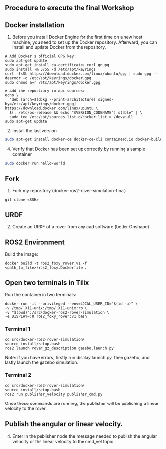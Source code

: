 ## Procedure to execute the final Workshop

## Docker installation

1. Before you install Docker Engine for the first time on a new host machine, you need to set up the Docker repository. Afterward, you can install and update Docker from the repository.
```
# Add Docker's official GPG key:
sudo apt-get update
sudo apt-get install ca-certificates curl gnupg
sudo install -m 0755 -d /etc/apt/keyrings
curl -fsSL https://download.docker.com/linux/ubuntu/gpg | sudo gpg --dearmor -o /etc/apt/keyrings/docker.gpg
sudo chmod a+r /etc/apt/keyrings/docker.gpg

# Add the repository to Apt sources:
echo \
  "deb [arch=$(dpkg --print-architecture) signed-by=/etc/apt/keyrings/docker.gpg] https://download.docker.com/linux/ubuntu \
  $(. /etc/os-release && echo "$VERSION_CODENAME") stable" | \
  sudo tee /etc/apt/sources.list.d/docker.list > /dev/null
sudo apt-get update
```

2. Install the last version
```bash
sudo apt-get install docker-ce docker-ce-cli containerd.io docker-buildx-plugin docker-compose-plugin
```
4. Verify that Docker has been set up correctly by running a sample container
```bash
sudo docker run hello-world
```

## Fork

1. Fork my repository (docker-ros2-rover-simulation-final)

```
git clone <SSH>
```

## URDF

2. Create an URDF of a rover from any cad software (better Onshape)

## ROS2 Environment

Build the image:

```
docker build -t ros2_foxy_rover:v1 -f <path_to_file>/ros2_foxy.Dockerfile .
```

## Open two terminals in Tilix

Run the container in two terminals:

```
docker run -it --privileged --env=LOCAL_USER_ID="$(id -u)" \
-v /tmp/.X11-unix:/tmp/.X11-unix:ro \
-v "$(pwd)":/src/docker-ros2-rover-simulation \
-e DISPLAY=:0 ros2_foxy_rover:v1 bash
```

### Terminal 1

```
cd src/docker-ros2-rover-simulation/
source install/setup.bash
ros2 launch rover_gz_description gazebo.launch.py 
```
Note: if you have errors, firstly run display.launch.py, then gazebo, and lastly launch the gazebo simulation.

### Terminal 2

```
cd src/docker-ros2-rover-simulation/
source install/setup.bash
ros2 run publisher_velocity publisher_cmd.py
```
Once these commands are running, the publisher will be publishing a linear velocity to the rover.

## Publish the angular or linear velocity.

4. Enter in the publisher node the message needed to publish the angular velocity or the linear velocity to the cmd_vel topic.
